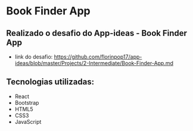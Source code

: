 # Book Finder App

## Realizado o desafio do App-ideas - Book Finder App

- link do desafio: https://github.com/florinpop17/app-ideas/blob/master/Projects/2-Intermediate/Book-Finder-App.md

## Tecnologias utilizadas:

- React
- Bootstrap
- HTML5
- CSS3
- JavaScript
